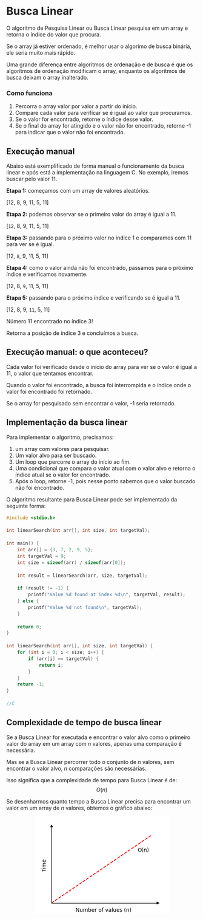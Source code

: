 # Busca Linear

O algoritmo de Pesquisa Linear ou Busca Linear pesquisa em um array e retorna o índice do valor que procura.

Se o array já estiver ordenado, é melhor usar o algorimo de busca binária, ele seria muito mais rápido.

Uma grande diferença entre algoritmos de ordenação e de busca é que os algoritmos de ordenação modificam o array, enquanto os algoritmos de busca deixam o array inalterado.

### Como funciona

1. Percorra o array valor por valor a partir do início.
2. Compare cada valor para verificar se é igual ao valor que procuramos.
3. Se o valor for encontrado, retorne o índice desse valor.
4. Se o final do array for atingido e o valor não for encontrado, retorne -1 para indicar que o valor não foi encontrado.

## Execução manual

Abaixo está exemplificado de forma manual o funcionamento da busca linear e após está a implementação na linguagem C. No exemplo, iremos buscar pelo valor 11.

**Etapa 1:** começamos com um array de valores aleatórios.

[12, 8, 9, 11, 5, 11]

**Etapa 2:** podemos observar se o primeiro valor do array é igual a 11.

[`12`, 8, 9, 11, 5, 11]

**Etapa 3:** passando para o próximo valor no índice 1 e comparamos com 11 para ver se é igual.

[12, `8`, 9, 11, 5, 11]

**Etapa 4:** como o valor ainda não foi encontrado, passamos para o próximo índice e verificamos novamente.

[12, 8, `9`, 11, 5, 11]

**Etapa 5:** passando para o próximo índice e verificando se é igual a 11.

[12, 8, 9, `11`, 5, 11]

Número 11 encontrado no índice 3!

Retorna a posição de índice 3 e concluímos a busca.

## Execução manual: o que aconteceu?

Cada valor foi verificado desde o início do array para ver se o valor é igual a 11, o valor que tentamos encontrar.

Quando o valor foi encontrado, a busca foi interrompida e o índice onde o valor foi encontrado foi retornado.

Se o array for pesquisado sem encontrar o valor, -1 seria retornado.

## Implementação da busca linear

Para implementar o algoritmo, precisamos:

1. um array com valores para pesquisar.
2. Um valor alvo para ser buscado.
3. Um loop que percorre o array do início ao fim.
4. Uma condicional que compara o valor atual com o valor alvo e retorna o índice atual se o valor for encontrado.
5. Após o loop, retorne -1, pois nesse ponto sabemos que o valor buscado não foi encontrado.

O algoritmo resultante para Busca Linear pode ser implementado da seguinte forma:

```c
#include <stdio.h>

int linearSearch(int arr[], int size, int targetVal);

int main() {
    int arr[] = {3, 7, 2, 9, 5};
    int targetVal = 9;
    int size = sizeof(arr) / sizeof(arr[0]);

    int result = linearSearch(arr, size, targetVal);

    if (result != -1) {
        printf("Value %d found at index %d\n", targetVal, result);
    } else {
        printf("Value %d not found\n", targetVal);
    }

    return 0;
}

int linearSearch(int arr[], int size, int targetVal) {
    for (int i = 0; i < size; i++) {
        if (arr[i] == targetVal) {
            return i;
        }
    }
    return -1;
}

//C
```

## Complexidade de tempo de busca linear

Se a Busca Linear for executada e encontrar o valor alvo como o primeiro valor do array em um array com $n$ valores, apenas uma comparação é necessária.

Mas se a Busca Linear percorrer todo o conjunto de $n$ valores, sem encontrar o valor alvo, $n$ comparações são necessárias.

Isso significa que a complexidade de tempo para Busca Linear é de: $$O(n)$$

Se desenharmos quanto tempo a Busca Linear precisa para encontrar um valor em um array de $n$ valores, obtemos o gráfico abaixo:

<center>
    <img src="../images/arrays/img_linearsearch_timecomplexity.png" alt="Runtime Linear Search">
</center>
